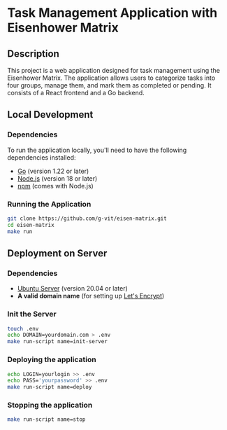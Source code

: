 # Task Management Application with Eisenhower Matrix

## Description

This project is a web application designed for task management using the Eisenhower Matrix. The application allows users to categorize tasks into four groups, manage them, and mark them as completed or pending. It consists of a React frontend and a Go backend.

## Local Development

### Dependencies

To run the application locally, you'll need to have the following dependencies installed:

- [Go](https://golang.org/dl/) (version 1.22 or later)
- [Node.js](https://nodejs.org/) (version 18 or later)
- [npm](https://www.npmjs.com/) (comes with Node.js)

### Running the Application

```bash
git clone https://github.com/g-vit/eisen-matrix.git
cd eisen-matrix
make run
```

## Deployment on Server

### Dependencies

- [Ubuntu Server](https://ubuntu.com/server) (version 20.04 or later)
- **A valid domain name** (for setting up [Let's Encrypt](https://doc.traefik.io/traefik/https/acme/))

### Init the Server

```bash
touch .env
echo DOMAIN=yourdomain.com > .env
make run-script name=init-server
```

### Deploying the application

```bash
echo LOGIN=yourlogin >> .env
echo PASS='yourpassword' >> .env
make run-script name=deploy
```

### Stopping the application

```bash
make run-script name=stop
```
